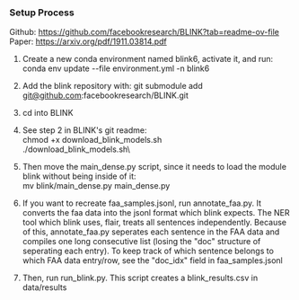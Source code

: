 ### Setup Process

Github: https://github.com/facebookresearch/BLINK?tab=readme-ov-file
Paper: https://arxiv.org/pdf/1911.03814.pdf

1. Create a new conda environment named blink6, activate it, and run: conda env update --file environment.yml -n blink6

2. Add the blink repository with: git submodule add git@github.com:facebookresearch/BLINK.git

3. cd into BLINK

4. See step 2 in BLINK's git readme:\
    chmod +x download_blink_models.sh\
    ./download_blink_models.sh\
    
5. Then move the main_dense.py script, since it needs to load the module blink without being inside of it:\
    mv blink/main_dense.py main_dense.py

6. If you want to recreate faa_samples.jsonl, run annotate_faa.py. It converts the faa data into the jsonl format which blink expects. The NER tool which blink uses, flair, treats all sentences independently. Because of this, annotate_faa.py seperates each sentence in the FAA data and compiles one long consecutive list (losing the "doc" structure of seperating each entry). To keep track of which sentence belongs to which FAA data entry/row, see the "doc_idx" field in faa_samples.jsonl

7. Then, run run_blink.py. This script creates a blink_results.csv in data/results